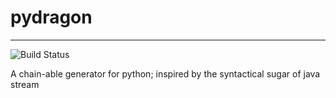 # pydragon
---
![Build Status](https://travis-ci.com/Arnoldosmium/pydragon.svg?branch=master)

A chain-able generator for python; inspired by the syntactical sugar of java stream
